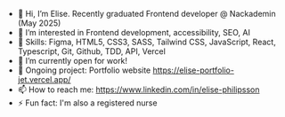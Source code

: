  - 👋 Hi, I’m Elise. Recently graduated Frontend developer @ Nackademin (May 2025)
 - 👀 I’m interested in Frontend development, accessibility, SEO, AI
 - :yellow_heart: Skills: Figma, HTML5, CSS3, SASS, Tailwind CSS, JavaScript, React, Typescript, Git, Github, TDD, API, Vercel
 - 🌱 I’m currently open for work!
 - 💞️ Ongoing project: Portfolio website https://elise-portfolio-jet.vercel.app/
 - 📫 How to reach me: https://www.linkedin.com/in/elise-philipsson
 - ⚡ Fun fact: I'm also a registered nurse 

<!---
NurseDredd/NurseDredd is a ✨ special ✨ repository because its `README.md` (this file) appears on your GitHub profile.
You can click the Preview link to take a look at your changes.
--->
